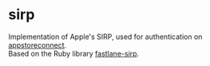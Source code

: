 # sirp
Implementation of Apple's SIRP, used for authentication on [appstoreconnect](https://appstoreconnect.apple.com).  
Based on the Ruby library [fastlane-sirp](https://github.com/fastlane/fastlane-sirp).
